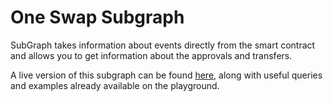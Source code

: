 # One Swap Subgraph
SubGraph takes information about events directly from the smart contract and allows you to get information about the approvals and transfers.

A live version of this subgraph can be found [here](https://thegraph.com/explorer/subgraph/heroleft/one-swap), along with useful queries and examples already available on the playground.
